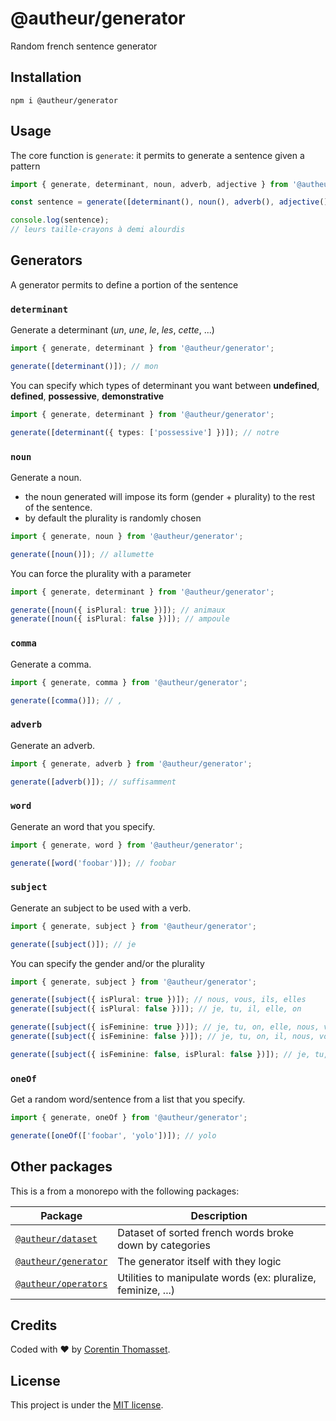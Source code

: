 # @autheur/generator

Random french sentence generator

## Installation

```
npm i @autheur/generator
```

## Usage

The core function is `generate`: it permits to generate a sentence given a pattern

```typescript
import { generate, determinant, noun, adverb, adjective } from '@autheur/generator';

const sentence = generate([determinant(), noun(), adverb(), adjective()]);

console.log(sentence);
// leurs taille-crayons à demi alourdis
```

## Generators

A generator permits to define a portion of the sentence

### `determinant`

Generate a determinant (_un_, _une_, _le_, _les_, _cette_, ...)

```typescript
import { generate, determinant } from '@autheur/generator';

generate([determinant()]); // mon
```

You can specify which types of determinant you want between **undefined**, **defined**, **possessive**, **demonstrative**

```typescript
import { generate, determinant } from '@autheur/generator';

generate([determinant({ types: ['possessive'] })]); // notre
```

### `noun`

Generate a noun.

- the noun generated will impose its form (gender + plurality) to the rest of the sentence.
- by default the plurality is randomly chosen

```typescript
import { generate, noun } from '@autheur/generator';

generate([noun()]); // allumette
```

You can force the plurality with a parameter

```typescript
import { generate, determinant } from '@autheur/generator';

generate([noun({ isPlural: true })]); // animaux
generate([noun({ isPlural: false })]); // ampoule
```

### `comma`

Generate a comma.

```typescript
import { generate, comma } from '@autheur/generator';

generate([comma()]); // ,
```

### `adverb`

Generate an adverb.

```typescript
import { generate, adverb } from '@autheur/generator';

generate([adverb()]); // suffisamment
```

### `word`

Generate an word that you specify.

```typescript
import { generate, word } from '@autheur/generator';

generate([word('foobar')]); // foobar
```

### `subject`

Generate an subject to be used with a verb.

```typescript
import { generate, subject } from '@autheur/generator';

generate([subject()]); // je
```

You can specify the gender and/or the plurality

```typescript
import { generate, subject } from '@autheur/generator';

generate([subject({ isPlural: true })]); // nous, vous, ils, elles
generate([subject({ isPlural: false })]); // je, tu, il, elle, on

generate([subject({ isFeminine: true })]); // je, tu, on, elle, nous, vous, elles
generate([subject({ isFeminine: false })]); // je, tu, on, il, nous, vous, ils

generate([subject({ isFeminine: false, isPlural: false })]); // je, tu, on, elle
```

### `oneOf`

Get a random word/sentence from a list that you specify.

```typescript
import { generate, oneOf } from '@autheur/generator';

generate([oneOf(['foobar', 'yolo'])]); // yolo
```

## Other packages

This is a from a monorepo with the following packages:

| Package                                                                                     | Description                                                  |
| ------------------------------------------------------------------------------------------- | ------------------------------------------------------------ |
| [`@autheur/dataset`](https://github.com/CorentinTh/autheur/tree/main/packages/datasets/)    | Dataset of sorted french words broke down by categories      |
| [`@autheur/generator`](https://github.com/CorentinTh/autheur/tree/main/packages/generator/) | The generator itself with they logic                         |
| [`@autheur/operators`](https://github.com/CorentinTh/autheur/tree/main/packages/operators/) | Utilities to manipulate words (ex: pluralize, feminize, ...) |

## Credits

Coded with ❤️ by [Corentin Thomasset](//corentin-thomasset.fr).

## License

This project is under the [MIT license](LICENSE).
